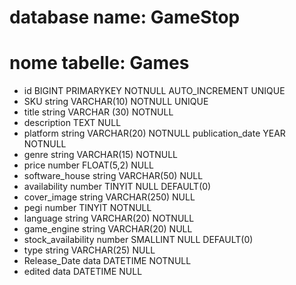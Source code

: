 

# database name: GameStop
# nome tabelle: Games
- id BIGINT PRIMARYKEY NOTNULL AUTO_INCREMENT UNIQUE
- SKU string VARCHAR(10) NOTNULL UNIQUE
- title string VARCHAR (30) NOTNULL
- description TEXT NULL
- platform string VARCHAR(20) NOTNULL
  publication_date YEAR NOTNULL
- genre string VARCHAR(15) NOTNULL
- price number FLOAT(5,2) NULL
- software_house string VARCHAR(50) NULL
- availability number TINYIT NULL DEFAULT(0)
- cover_image string VARCHAR(250) NULL
- pegi number TINYIT NOTNULL
- language string VARCHAR(20) NOTNULL
- game_engine string VARCHAR(20) NULL
- stock_availability number SMALLINT NULL DEFAULT(0)
- type string VARCHAR(25) NULL
- Release_Date data DATETIME NOTNULL
- edited data DATETIME NULL